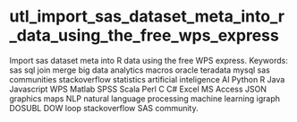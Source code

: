 # utl_import_sas_dataset_meta_into_r_data_using_the_free_wps_express
Import sas dataset meta into R data using the free WPS express.  Keywords: sas sql join merge big data analytics macros oracle teradata mysql sas communities stackoverflow statistics artificial inteligence AI Python R Java Javascript WPS Matlab SPSS Scala Perl C C# Excel MS Access JSON graphics maps NLP natural language processing machine learning igraph DOSUBL DOW loop stackoverflow SAS community.
